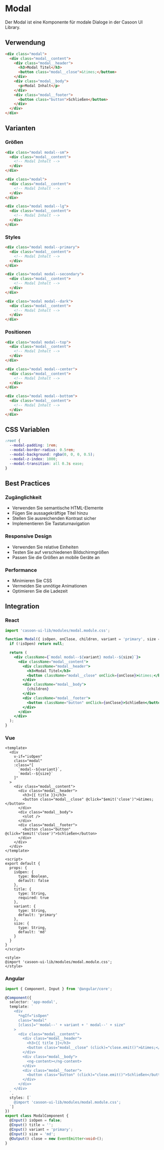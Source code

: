 # Modal

Der Modal ist eine Komponente für modale Dialoge in der Casoon UI Library.

## Verwendung

```html
<div class="modal">
  <div class="modal__content">
    <div class="modal__header">
      <h3>Modal Titel</h3>
      <button class="modal__close">&times;</button>
    </div>
    <div class="modal__body">
      <p>Modal Inhalt</p>
    </div>
    <div class="modal__footer">
      <button class="button">Schließen</button>
    </div>
  </div>
</div>
```

## Varianten

### Größen

```html
<div class="modal modal--sm">
  <div class="modal__content">
    <!-- Modal Inhalt -->
  </div>
</div>

<div class="modal">
  <div class="modal__content">
    <!-- Modal Inhalt -->
  </div>
</div>

<div class="modal modal--lg">
  <div class="modal__content">
    <!-- Modal Inhalt -->
  </div>
</div>
```

### Styles

```html
<div class="modal modal--primary">
  <div class="modal__content">
    <!-- Modal Inhalt -->
  </div>
</div>

<div class="modal modal--secondary">
  <div class="modal__content">
    <!-- Modal Inhalt -->
  </div>
</div>

<div class="modal modal--dark">
  <div class="modal__content">
    <!-- Modal Inhalt -->
  </div>
</div>
```

### Positionen

```html
<div class="modal modal--top">
  <div class="modal__content">
    <!-- Modal Inhalt -->
  </div>
</div>

<div class="modal modal--center">
  <div class="modal__content">
    <!-- Modal Inhalt -->
  </div>
</div>

<div class="modal modal--bottom">
  <div class="modal__content">
    <!-- Modal Inhalt -->
  </div>
</div>
```

## CSS Variablen

```css
:root {
  --modal-padding: 1rem;
  --modal-border-radius: 0.5rem;
  --modal-background: rgba(0, 0, 0, 0.5);
  --modal-z-index: 1000;
  --modal-transition: all 0.3s ease;
}
```

## Best Practices

### Zugänglichkeit

- Verwenden Sie semantische HTML-Elemente
- Fügen Sie aussagekräftige Titel hinzu
- Stellen Sie ausreichenden Kontrast sicher
- Implementieren Sie Tastaturnavigation

### Responsive Design

- Verwenden Sie relative Einheiten
- Testen Sie auf verschiedenen Bildschirmgrößen
- Passen Sie die Größen an mobile Geräte an

### Performance

- Minimieren Sie CSS
- Vermeiden Sie unnötige Animationen
- Optimieren Sie die Ladezeit

## Integration

### React

```jsx
import 'casoon-ui-lib/modules/modal.module.css';

function Modal({ isOpen, onClose, children, variant = 'primary', size = 'md' }) {
  if (!isOpen) return null;

  return (
    <div className={`modal modal--${variant} modal--${size}`}>
      <div className="modal__content">
        <div className="modal__header">
          <h3>Modal Titel</h3>
          <button className="modal__close" onClick={onClose}>&times;</button>
        </div>
        <div className="modal__body">
          {children}
        </div>
        <div className="modal__footer">
          <button className="button" onClick={onClose}>Schließen</button>
        </div>
      </div>
    </div>
  );
}
```

### Vue

```vue
<template>
  <div
    v-if="isOpen"
    class="modal"
    :class="[
      `modal--${variant}`,
      `modal--${size}`
    ]"
  >
    <div class="modal__content">
      <div class="modal__header">
        <h3>{{ title }}</h3>
        <button class="modal__close" @click="$emit('close')">&times;</button>
      </div>
      <div class="modal__body">
        <slot />
      </div>
      <div class="modal__footer">
        <button class="button" @click="$emit('close')">Schließen</button>
      </div>
    </div>
  </div>
</template>

<script>
export default {
  props: {
    isOpen: {
      type: Boolean,
      default: false
    },
    title: {
      type: String,
      required: true
    },
    variant: {
      type: String,
      default: 'primary'
    },
    size: {
      type: String,
      default: 'md'
    }
  }
}
</script>

<style>
@import 'casoon-ui-lib/modules/modal.module.css';
</style>
```

### Angular

```typescript
import { Component, Input } from '@angular/core';

@Component({
  selector: 'app-modal',
  template: `
    <div
      *ngIf="isOpen"
      class="modal"
      [class]="'modal--' + variant + ' modal--' + size"
    >
      <div class="modal__content">
        <div class="modal__header">
          <h3>{{ title }}</h3>
          <button class="modal__close" (click)="close.emit()">&times;</button>
        </div>
        <div class="modal__body">
          <ng-content></ng-content>
        </div>
        <div class="modal__footer">
          <button class="button" (click)="close.emit()">Schließen</button>
        </div>
      </div>
    </div>
  `,
  styles: [`
    @import 'casoon-ui-lib/modules/modal.module.css';
  `]
})
export class ModalComponent {
  @Input() isOpen = false;
  @Input() title = '';
  @Input() variant = 'primary';
  @Input() size = 'md';
  @Output() close = new EventEmitter<void>();
}
``` 